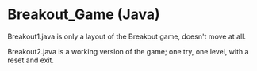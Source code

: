 Breakout_Game (Java)
=============
Breakout1.java is only a layout of the Breakout game, doesn't move at all.

Breakout2.java is a working version of the game; one try, one level, with a reset and exit.
